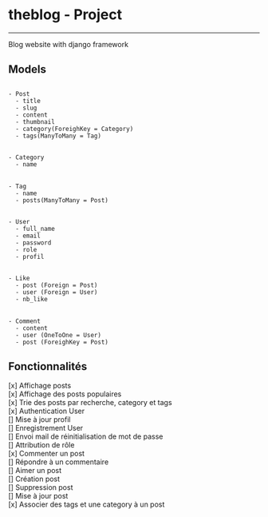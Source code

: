 # theblog - Project

---

Blog website with django framework  

## Models

##

    - Post
      - title
      - slug
      - content
      - thumbnail
      - category(ForeighKey = Category)
      - tags(ManyToMany = Tag)

##

    - Category
      - name

##

    - Tag
      - name
      - posts(ManyToMany = Post)

##

    - User
      - full_name
      - email
      - password
      - role
      - profil

##

    - Like
      - post (Foreign = Post)
      - user (Foreign = User)
      - nb_like

##

    - Comment
      - content
      - user (OneToOne = User)
      - post (ForeighKey = Post)

## Fonctionnalités

[x] Affichage posts  
[x] Affichage des posts populaires  
[x] Trie des posts par recherche, category et tags  
[x] Authentication User  
[] Mise à jour profil  
[] Enregistrement User  
[] Envoi mail de réinitialisation de mot de passe  
[] Attribution de rôle  
[x] Commenter un post  
[] Répondre à un commentaire  
[] Aimer un post  
[] Création post  
[] Suppression post  
[] Mise à jour post  
[x] Associer des tags et une category à un post
